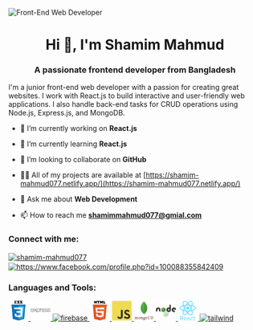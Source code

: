 ![Front-End Web Developer](https://i.ibb.co/7RjgLwb/front-end-web-devoloper.png)


<h1 align="center">Hi 👋, I'm Shamim Mahmud</h1>
<h3 align="center">A passionate frontend developer from Bangladesh</h3>


I'm a junior front-end web developer with a passion for creating great websites. I work with React.js to build interactive and user-friendly web applications. I also handle back-end tasks for CRUD operations using Node.js, Express.js, and MongoDB.


- 🔭 I’m currently working on **React.js**

- 🌱 I’m currently learning **React.js**

- 👯 I’m looking to collaborate on **GitHub**

- 👨‍💻 All of my projects are available at [https://shamim-mahmud077.netlify.app/](https://shamim-mahmud077.netlify.app/)

- 💬 Ask me about **Web Development**

- 📫 How to reach me **shamimmahmud077@gmial.com**

<h3 align="left">Connect with me:</h3>
<p align="left">
<a href="https://linkedin.com/in/shamim-mahmud077" target="blank"><img align="center" src="https://raw.githubusercontent.com/rahuldkjain/github-profile-readme-generator/master/src/images/icons/Social/linked-in-alt.svg" alt="shamim-mahmud077" height="30" width="40" /></a>
<a href="https://fb.com/https://www.facebook.com/profile.php?id=100088355842409" target="blank"><img align="center" src="https://raw.githubusercontent.com/rahuldkjain/github-profile-readme-generator/master/src/images/icons/Social/facebook.svg" alt="https://www.facebook.com/profile.php?id=100088355842409" height="30" width="40" /></a>
</p>

<h3 align="left">Languages and Tools:</h3>
<p align="left"> <a href="https://www.w3schools.com/css/" target="_blank" rel="noreferrer"> <img src="https://raw.githubusercontent.com/devicons/devicon/master/icons/css3/css3-original-wordmark.svg" alt="css3" width="40" height="40"/> </a> <a href="https://expressjs.com" target="_blank" rel="noreferrer"> <img src="https://raw.githubusercontent.com/devicons/devicon/master/icons/express/express-original-wordmark.svg" alt="express" width="40" height="40"/> </a> <a href="https://firebase.google.com/" target="_blank" rel="noreferrer"> <img src="https://www.vectorlogo.zone/logos/firebase/firebase-icon.svg" alt="firebase" width="40" height="40"/> </a> <a href="https://www.w3.org/html/" target="_blank" rel="noreferrer"> <img src="https://raw.githubusercontent.com/devicons/devicon/master/icons/html5/html5-original-wordmark.svg" alt="html5" width="40" height="40"/> </a> <a href="https://developer.mozilla.org/en-US/docs/Web/JavaScript" target="_blank" rel="noreferrer"> <img src="https://raw.githubusercontent.com/devicons/devicon/master/icons/javascript/javascript-original.svg" alt="javascript" width="40" height="40"/> </a> <a href="https://www.mongodb.com/" target="_blank" rel="noreferrer"> <img src="https://raw.githubusercontent.com/devicons/devicon/master/icons/mongodb/mongodb-original-wordmark.svg" alt="mongodb" width="40" height="40"/> </a> <a href="https://nodejs.org" target="_blank" rel="noreferrer"> <img src="https://raw.githubusercontent.com/devicons/devicon/master/icons/nodejs/nodejs-original-wordmark.svg" alt="nodejs" width="40" height="40"/> </a> <a href="https://reactjs.org/" target="_blank" rel="noreferrer"> <img src="https://raw.githubusercontent.com/devicons/devicon/master/icons/react/react-original-wordmark.svg" alt="react" width="40" height="40"/> </a> <a href="https://tailwindcss.com/" target="_blank" rel="noreferrer"> <img src="https://www.vectorlogo.zone/logos/tailwindcss/tailwindcss-icon.svg" alt="tailwind" width="40" height="40"/> </a> </p>

